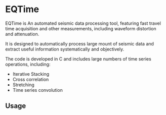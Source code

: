 # EQTime
EQTime is An automated seismic data processing tool, featuring fast travel time 
acquisition and other measurements, including waveform distortion and attenuation. 

It is designed to automatically process large mount of seismic data and extract 
useful information systematically and objectively.

The code is developed in C and includes large numbers of time series operations,
	including:
* Iterative Stacking
* Cross correlation
* Stretching
* Time series convolution




## Usage

